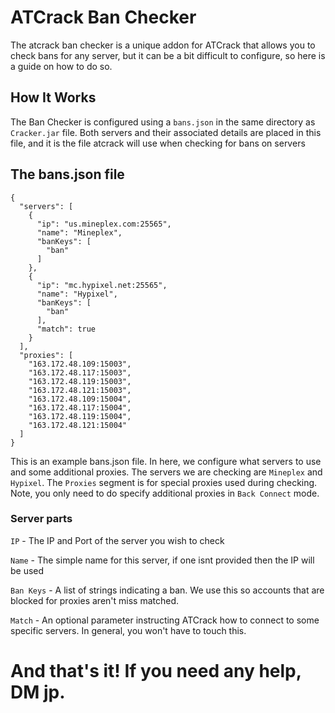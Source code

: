 # ATCrack Ban Checker
The atcrack ban checker is a unique addon for ATCrack that allows you to check bans for any server, but it can be a bit difficult to configure, so here is a guide on how to do so.
## How It Works
The Ban Checker is configured using a `bans.json` in the same directory as `Cracker.jar` file. Both servers and their associated details are placed in this file, and it is the file atcrack will use when checking for bans on servers
## The bans.json file
```
{
  "servers": [
    {
      "ip": "us.mineplex.com:25565",
      "name": "Mineplex",
      "banKeys": [
        "ban"
      ]
    },
    {
      "ip": "mc.hypixel.net:25565",
      "name": "Hypixel",
      "banKeys": [
        "ban"
      ],
      "match": true
    }
  ],
  "proxies": [
    "163.172.48.109:15003",
    "163.172.48.117:15003",
    "163.172.48.119:15003",
    "163.172.48.121:15003",
    "163.172.48.109:15004",
    "163.172.48.117:15004",
    "163.172.48.119:15004",
    "163.172.48.121:15004"
  ]
}
```
This is an example bans.json file. In here, we configure what servers to use and some additional proxies. The servers we are checking are `Mineplex` and `Hypixel`. The `Proxies` segment is for special proxies used during checking. Note, you only need to do specify additional proxies in `Back Connect` mode.
### Server parts
`IP` - The IP and Port of the server you wish to check

`Name` - The simple name for this server, if one isnt provided then the IP will be used

`Ban Keys` - A list of strings indicating a ban. We use this so accounts that are blocked for proxies aren't miss matched.

`Match` - An optional parameter instructing ATCrack how to connect to some specific servers. In general, you won't have to touch this.

# And that's it! If you need any help, DM jp.
